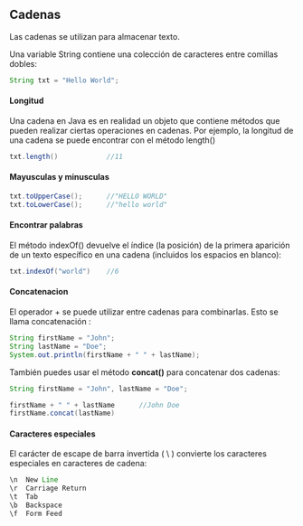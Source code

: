 ## Cadenas

Las cadenas se utilizan para almacenar texto.

Una variable String contiene una colección de caracteres entre comillas dobles:

```java
String txt = "Hello World";
```

#### Longitud
Una cadena en Java es en realidad un objeto que contiene métodos que pueden realizar ciertas operaciones en cadenas. Por ejemplo, la longitud de una cadena se puede encontrar con el método length()

```java
txt.length()			//11
```

#### Mayusculas y minusculas
```java
txt.toUpperCase();   	//"HELLO WORLD"
txt.toLowerCase();   	//"hello world"
```

#### Encontrar palabras
El método indexOf() devuelve el índice (la posición) de la primera aparición de un texto específico en una cadena (incluidos los espacios en blanco):
```java
txt.indexOf("world")	//6
```
#### Concatenacion

El operador + se puede utilizar entre cadenas para combinarlas. Esto se llama concatenación :
```java
String firstName = "John";
String lastName = "Doe";
System.out.println(firstName + " " + lastName);
```

También puedes usar el método **concat()** para concatenar dos cadenas:

```java
String firstName = "John", lastName = "Doe";

firstName + " " + lastName		//John Doe
firstName.concat(lastName)
```
#### Caracteres especiales
El carácter de escape de barra invertida ( \ ) convierte los caracteres especiales en caracteres de cadena:

```java
\n	New Line	
\r	Carriage Return	
\t	Tab	
\b	Backspace	
\f	Form Feed
```